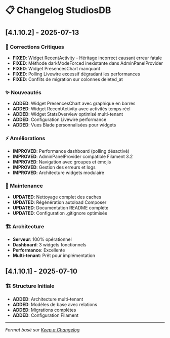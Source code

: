 # 📋 Changelog StudiosDB

## [4.1.10.2] - 2025-07-13

### 🔧 Corrections Critiques
- **FIXED**: Widget RecentActivity - Héritage incorrect causant erreur fatale
- **FIXED**: Méthode darkModeForced inexistante dans AdminPanelProvider  
- **FIXED**: Widget PresencesChart manquant
- **FIXED**: Polling Livewire excessif dégradant les performances
- **FIXED**: Conflits de migration sur colonnes deleted_at

### ✨ Nouveautés
- **ADDED**: Widget PresencesChart avec graphique en barres
- **ADDED**: Widget RecentActivity avec activités temps réel
- **ADDED**: Widget StatsOverview optimisé multi-tenant
- **ADDED**: Configuration Livewire performance
- **ADDED**: Vues Blade personnalisées pour widgets

### ⚡ Améliorations
- **IMPROVED**: Performance dashboard (polling désactivé)
- **IMPROVED**: AdminPanelProvider compatible Filament 3.2
- **IMPROVED**: Navigation avec groupes et émojis
- **IMPROVED**: Gestion des erreurs et logs
- **IMPROVED**: Architecture widgets modulaire

### 🧹 Maintenance
- **UPDATED**: Nettoyage complet des caches
- **UPDATED**: Régénération autoload Composer
- **UPDATED**: Documentation README complète
- **UPDATED**: Configuration .gitignore optimisée

### 🏗️ Architecture
- **Serveur**: 100% opérationnel
- **Dashboard**: 3 widgets fonctionnels
- **Performance**: Excellente
- **Multi-tenant**: Prêt pour implémentation

## [4.1.10.1] - 2025-07-10
### 🏗️ Structure Initiale
- **ADDED**: Architecture multi-tenant
- **ADDED**: Modèles de base avec relations
- **ADDED**: Migrations complètes
- **ADDED**: Configuration Filament

---
*Format basé sur [Keep a Changelog](https://keepachangelog.com/)*
